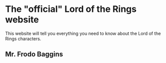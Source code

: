 # The "official" Lord of the Rings website

This website will tell you everything you need to know about the Lord of the Rings characters.

## Mr. Frodo Baggins
